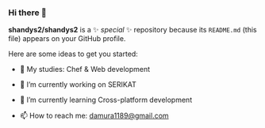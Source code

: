 ### Hi there 👋

**shandys2/shandys2** is a ✨ _special_ ✨ repository because its `README.md` (this file) appears on your GitHub profile.

Here are some ideas to get you started:
- 🌱 My studies: Chef & Web development
- 🔭 I’m currently working on SERIKAT
- 🌱 I’m currently learning Cross-platform development

- 📫 How to reach me: damura1189@gmail.com




